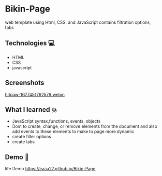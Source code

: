 # Bikin-Page
web template using Html, CSS, and JavaScript contains filtration options, tabs 


## Technologies :computer:
*  HTML
* CSS
* javascript

## Screenshots
[hitpaw-1677451792579.webm](https://user-images.githubusercontent.com/83101136/221442226-55773157-0147-4407-8e99-75ebcfc47cd9.webm)



## What I learned :boom:

* JavaScript syntax,functions, events, objects
* Dom to create, change, or remove elements from the document and also add events to these elements to make to page more dynamic
* create filter options
* create tabs 

## Demo :rocket:

life Demo https://israa27.github.io/Bikin-Page
